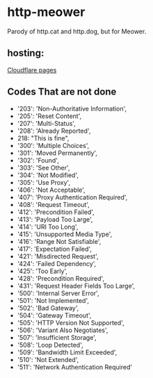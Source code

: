 # http-meower

Parody of http.cat and http.dog, but for Meower.

## hosting:

[Cloudflare pages](https://pages.cloudflare.com/)

## Codes That are not done

- '203': 'Non-Authoritative Information',
- '205': 'Reset Content',
- '207': 'Multi-Status',
- '208': 'Already Reported',
- 218: "This is fine",
- '300': 'Multiple Choices',
- '301': 'Moved Permanently',
- '302': 'Found',
- '303': 'See Other',
- '304': 'Not Modified',
- '305': 'Use Proxy',
- '406': 'Not Acceptable',
- '407': 'Proxy Authentication Required',
- '408': 'Request Timeout',
- '412': 'Precondition Failed',
- '413': 'Payload Too Large',
- '414': 'URI Too Long',
- '415': 'Unsupported Media Type',
- '416': 'Range Not Satisfiable',
- '417': 'Expectation Failed',
- '421': 'Misdirected Request',
- '424': 'Failed Dependency',
- '425': 'Too Early',
- '428': 'Precondition Required',
- '431': 'Request Header Fields Too Large',
- '500': 'Internal Server Error',
- '501': 'Not Implemented',
- '502': 'Bad Gateway',
- '504': 'Gateway Timeout',
- '505': 'HTTP Version Not Supported',
- '506': 'Variant Also Negotiates',
- '507': 'Insufficient Storage',
- '508': 'Loop Detected',
- '509': 'Bandwidth Limit Exceeded',
- '510': 'Not Extended',
- '511': 'Network Authentication Required'
